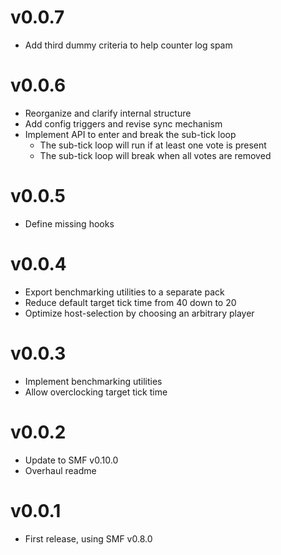 # v0.0.7
- Add third dummy criteria to help counter log spam

# v0.0.6
- Reorganize and clarify internal structure
- Add config triggers and revise sync mechanism
- Implement API to enter and break the sub-tick loop
    - The sub-tick loop will run if at least one vote is present
    - The sub-tick loop will break when all votes are removed

# v0.0.5
- Define missing hooks

# v0.0.4
- Export benchmarking utilities to a separate pack
- Reduce default target tick time from 40 down to 20
- Optimize host-selection by choosing an arbitrary player

# v0.0.3
- Implement benchmarking utilities
- Allow overclocking target tick time

# v0.0.2
- Update to SMF v0.10.0
- Overhaul readme

# v0.0.1
- First release, using SMF v0.8.0
